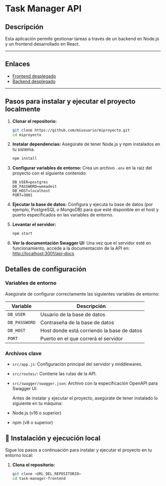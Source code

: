 # Task Manager API

## Descripción
Esta aplicación permite gestionar tareas a través de un backend en Node.js y un frontend desarrollado en React.

---

## **Enlaces**

- [Frontend desplegado](https://task-manager-mu-eosin-93.vercel.app/)
- [Backend desplegado](https://taskmanager-wntk.onrender.com)

---

## Pasos para instalar y ejecutar el proyecto localmente

1. **Clonar el repositorio:**
   ```bash
   git clone https://github.com/miusuario/miproyecto.git
   cd miproyecto
   ```

2. **Instalar dependencias:**
   Asegúrate de tener Node.js y npm instalados en tu sistema.
   ```bash
   npm install
   ```

3. **Configurar variables de entorno:**
   Crea un archivo `.env` en la raíz del proyecto con el siguiente contenido:
   ```env
   DB_USER=postgres
   DB_PASSWORD=wemadeit
   DB_HOST=localhost
   PORT=3001
   ```

4. **Ejecutar la base de datos:**
   Configura y ejecuta tu base de datos (por ejemplo, PostgreSQL o MongoDB) para que esté disponible en el host y puerto especificados en las variables de entorno.

5. **Levantar el servidor:**
   ```bash
   npm start
   ```

6. **Ver la documentación Swagger UI:**
   Una vez que el servidor esté en funcionamiento, accede a la documentación de la API en:
   [http://localhost:3001/api-docs](http://localhost:3001/api-docs)

## Detalles de configuración

### Variables de entorno
Asegúrate de configurar correctamente las siguientes variables de entorno:

| Variable      | Descripción                              |
|---------------|------------------------------------------|
| `DB_USER`     | Usuario de la base de datos             |
| `DB_PASSWORD` | Contraseña de la base de datos          |
| `DB_HOST`     | Host donde está corriendo la base de datos |
| `PORT`        | Puerto en el que correrá el servidor    |

### Archivos clave

- `src/app.js`: Configuración principal del servidor y middlewares.
- `src/routes/`: Contiene las rutas de la API.
- `src/swagger/swagger.json`: Archivo con la especificación OpenAPI para Swagger UI.

  Antes de instalar y ejecutar el proyecto, asegúrate de tener instalado lo siguiente en tu máquina:

- Node.js (v16 o superior)
- npm (v8 o superior)

## 🚀 Instalación y ejecución local

Sigue los pasos a continuación para instalar y ejecutar el proyecto en tu entorno local:

1. **Clona el repositorio:**
   ```bash
   git clone <URL_DEL_REPOSITORIO>
   cd task-manager-frontend
